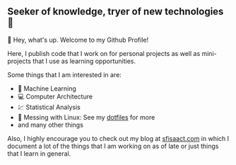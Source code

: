 ## Seeker of knowledge, tryer of new technologies 🔮
👋 Hey, what's up. Welcome to my Github Profile!

Here, I publish code that I work on for personal projects as well as mini-projects that I use as learning opportunities. 

Some things that I am interested in are:
* 🧠 Machine Learning
* 💻 Computer Architecture
* 💹 Statistical Analysis
* 🧰 Messing with Linux: See my [dotfiles](https://github.com/dotfiles) for more
* and many other things

Also, I highly encourage you to check out my blog at [sfisaact.com](https://sfisaact.com/) in which I document a lot of the things that I am working on as of late or just things that I learn in general.
